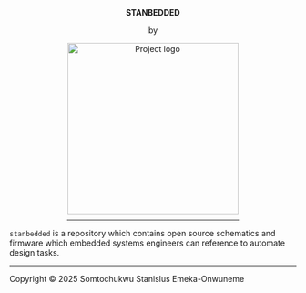 <div align="center">
  <b font-size: 64px;>STANBEDDED</b>
  <p font-size: 14px;">by</p>

  <picture>
    <source media="(prefers-color-scheme: dark)" srcset="kmap_algorithm/images/St_logo_dark.png">
    <source media="(prefers-color-scheme: light)" srcset="kmap_algorithm/images/St_logo_light.png">
    <img alt="Project logo" src="kmap_algorithm/images/St_logo_light.png" width="300">
  </picture>

  <hr style="margin-top: 10px; width: 60%;">
</div>

```stanbedded``` is a repository which contains open source schematics and firmware which embedded systems engineers can reference to automate design tasks. 

---
Copyright © 2025 Somtochukwu Stanislus Emeka-Onwuneme
